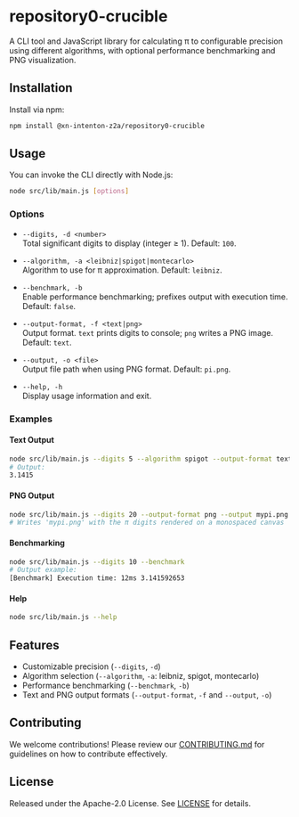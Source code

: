 # repository0-crucible

A CLI tool and JavaScript library for calculating π to configurable precision using different algorithms, with optional performance benchmarking and PNG visualization.

## Installation

Install via npm:

```bash
npm install @xn-intenton-z2a/repository0-crucible
```

## Usage

You can invoke the CLI directly with Node.js:

```bash
node src/lib/main.js [options]
```

### Options

- `--digits, -d <number>`  
  Total significant digits to display (integer ≥ 1). Default: `100`.

- `--algorithm, -a <leibniz|spigot|montecarlo>`  
  Algorithm to use for π approximation. Default: `leibniz`.

- `--benchmark, -b`  
  Enable performance benchmarking; prefixes output with execution time. Default: `false`.

- `--output-format, -f <text|png>`  
  Output format. `text` prints digits to console; `png` writes a PNG image. Default: `text`.

- `--output, -o <file>`  
  Output file path when using PNG format. Default: `pi.png`.

- `--help, -h`  
  Display usage information and exit.

### Examples

#### Text Output

```bash
node src/lib/main.js --digits 5 --algorithm spigot --output-format text
# Output:
3.1415
```

#### PNG Output

```bash
node src/lib/main.js --digits 20 --output-format png --output mypi.png
# Writes 'mypi.png' with the π digits rendered on a monospaced canvas
```

#### Benchmarking

```bash
node src/lib/main.js --digits 10 --benchmark
# Output example:
[Benchmark] Execution time: 12ms 3.141592653
```

#### Help

```bash
node src/lib/main.js --help
```

## Features

- Customizable precision (`--digits`, `-d`)
- Algorithm selection (`--algorithm`, `-a`: leibniz, spigot, montecarlo)
- Performance benchmarking (`--benchmark`, `-b`)
- Text and PNG output formats (`--output-format`, `-f` and `--output`, `-o`)

## Contributing

We welcome contributions! Please review our [CONTRIBUTING.md](./CONTRIBUTING.md) for guidelines on how to contribute effectively.

## License

Released under the Apache-2.0 License. See [LICENSE](./LICENSE) for details.

